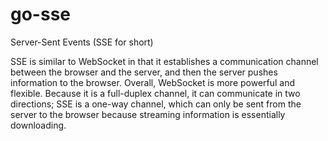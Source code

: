 # go-sse
Server-Sent Events (SSE for short)

SSE is similar to WebSocket in that it establishes a communication channel between the browser and the server, and then the server pushes information to the browser. Overall, WebSocket is more powerful and flexible. Because it is a full-duplex channel, it can communicate in two directions; SSE is a one-way channel, which can only be sent from the server to the browser because streaming information is essentially downloading.
